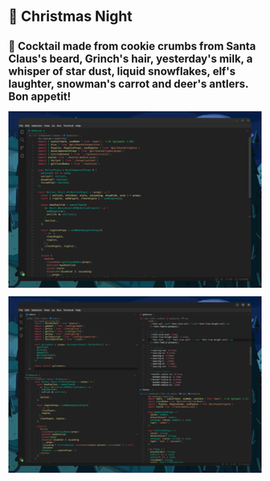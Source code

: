 # 🎄 Christmas Night

## 🍷 Cocktail made from cookie crumbs from Santa Claus's beard, Grinch's hair, yesterday's milk, a whisper of star dust, liquid snowflakes, elf's laughter, snowman's carrot and deer's antlers. Bon appetit!

![Christmas Night VSCode Color Theme - Single](screenshots/single.png)

![Christmas Night VSCode Color Theme - Multi](screenshots/multi.png)
